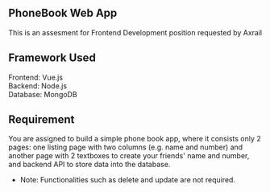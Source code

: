 ## PhoneBook Web App

This is an assesment for Frontend Development position requested by Axrail

## Framework Used
Frontend: Vue.js  
Backend: Node.js  
Database: MongoDB

## Requirement
You are assigned to build a simple phone book app, where it consists only 2 pages: one listing page with two columns (e.g. name and number) and another page with 2 textboxes to create your friends' name and number, and backend API to store data into the database.  
* Note: Functionalities such as delete and update are not required.
